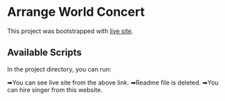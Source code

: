 # Arrange World Concert

This project was bootstrapped with [live site](https://sad-neumann-ccb91a.netlify.app/).

## Available Scripts

In the project directory, you can run:

➡You can see live site from the above link.
➡Readme file is deleted.
➡You can hire singer from this website.

